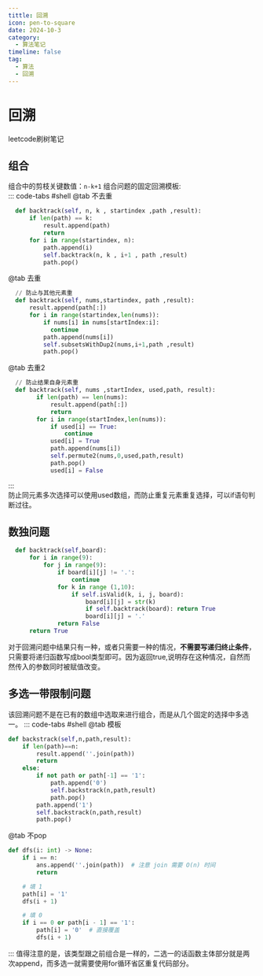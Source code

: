 ```yaml
---
tittle: 回溯
icon: pen-to-square
date: 2024-10-3
category:
  - 算法笔记
timeline: false 
tag:
  - 算法
  - 回溯
--- 
```

 # 回溯
 leetcode刷树笔记
<!-- more -->
## 组合
组合中的剪枝关键数值：```n-k+1```
组合问题的固定回溯模板:  
::: code-tabs
#shell
@tab 不去重
```python
  def backtrack(self, n, k , startindex ,path ,result):
      if len(path) == k:
          result.append(path)
          return
      for i in range(startindex, n):
          path.append(i)
          self.backtrack(n, k , i+1 , path ,result)
          path.pop()
```
@tab 去重
```python
  // 防止与其他元素重
  def backtrack(self, nums,startindex, path ,result):
      result.append(path[:])
      for i in range(startindex,len(nums)):
          if nums[i] in nums[startIndex:i]:
            continue
          path.append(nums[i])
          self.subsetsWithDup2(nums,i+1,path ,result)
          path.pop()
```
@tab 去重2
```python
  // 防止结果自身元素重
  def backtrack(self, nums ,startIndex, used,path, result):
        if len(path) == len(nums):
            result.append(path[:])
            return
        for i in range(startIndex,len(nums)):
            if used[i] == True:
                continue
            used[i] = True    
            path.append(nums[i])
            self.permute2(nums,0,used,path,result)
            path.pop()
            used[i] = False
```
:::  
防止同元素多次选择可以使用used数组，而防止重复元素重复选择，可以if语句判断过往。
## 数独问题
```python
  def backtrack(self,board):
      for i in range(9):
          for j in range(9):
              if board[i][j] != '.':
                  continue
              for k in range (1,10):
                  if self.isValid(k, i, j, board):
                      board[i][j] = str(k)
                      if self.backtrack(board): return True
                      board[i][j] = '.'
              return False
      return True
```
对于回溯问题中结果只有一种，或者只需要一种的情况，**不需要写递归终止条件**，只需要将递归函数写成bool类型即可。因为返回true,说明存在这种情况，自然而然传入的参数同时被赋值改变。
## 多选一带限制问题 
该回溯问题不是在已有的数组中选取来进行组合，而是从几个固定的选择中多选一。
::: code-tabs
#shell
@tab 模板
```python
def backstrack(self,n,path,result):
    if len(path)==n:
        result.append(''.join(path))
        return
    else:
        if not path or path[-1] == '1':
            path.append('0')
            self.backstrack(n,path,result)
            path.pop()
        path.append('1')
        self.backstrack(n,path,result)
        path.pop()
```
@tab 不pop
```python
def dfs(i: int) -> None:
    if i == n:
        ans.append(''.join(path))  # 注意 join 需要 O(n) 时间
        return

    # 填 1
    path[i] = '1'
    dfs(i + 1)

    # 填 0
    if i == 0 or path[i - 1] == '1':
        path[i] = '0'  # 直接覆盖
        dfs(i + 1)
```
:::
值得注意的是，该类型跟之前组合是一样的，二选一的话函数主体部分就是两次append，而多选一就需要使用for循环省区重复代码部分。